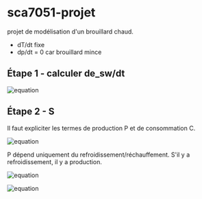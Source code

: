 # sca7051-projet

projet de modélisation d'un brouillard chaud.

- dT/dt fixe
- dp/dt = 0 car brouillard mince

## Étape 1 - calculer de_sw/dt

![equation](https://latex.codecogs.com/gif.latex?\frac{d&space;e_{sw}}{dt}&space;=&space;\frac{L_v&space;e_{sw}}{R_vT^2}&space;\frac{dT}{dt})

[comment]: <> ($$\frac{d e_{sw}}{dt} = \frac{L_v e_{sw}}{R_vT^2} \frac{dT}{dt}$$)

## Étape 2 - S

Il faut expliciter les termes de production  P et de consommation C.

![equation](https://latex.codecogs.com/gif.latex?\frac{dS}{dt}&space;=&space;P&space;-&space;C)

[comment]: <> ($$\frac{dS}{dt} = P - C$$)


P dépend uniquement du refroidissement/réchauffement. S'il y a refroidissement, il y a production.

![equation](https://latex.codecogs.com/gif.latex?P&space;=&space;-&space;\frac{S}{e_{sw}}&space;\frac{d&space;e_{sw}}{dt}&space;=&space;-&space;S&space;\frac{L_v}{R_v&space;T^2}&space;\frac{dT}{dt})

![equation](https://latex.codecogs.com/gif.latex?C&space;=&space;-&space;\frac{1}{e_{sw}}&space;\frac{R_v}{R_d}&space;p&space;\frac{dq_w}{dt})

[comment]: <> ($$P = - \frac{S}{e_{sw}} \frac{d e_{sw}}{dt} = - S \frac{L_v}{R_v T^2} \frac{dT}{dt}$$)
[comment]: <> ($$C = - \frac{1}{e_{sw}} \frac{R_v}{R_d} p \frac{dq_w}{dt}$$)

